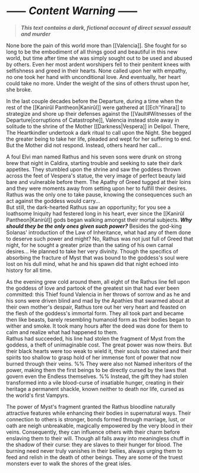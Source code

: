 # **⸺ _Content Warning_ ⸺**
> **_This text contains a dark, fictional account of direct sexual assault and murder_** 


None bore the pain of this world more than [[Valencia]]. She fought for so long to be the embodiment of all things good and beautiful in this new world, but time after time she was simply sought out to be used and abused by others. Even her most ardent worshipers fell to their penitent knees with selfishness and greed in their hearts. None called upon her with empathy, no one took her hand with unconditional love. And eventually, her heart could take no more. Under the weight of the sins of others thrust upon her, she broke.

In the last couple decades before the Departure, during a time when the rest of the [[Kanirûl Pantheon|Kanirûl]] were gathered at [[Ech'Yinara]] to strategize and shore up their defenses against the [[Vault#Witnesses of the Departure|corruptions of Catastrophe]], Valencia instead stole away in solitude to the shrine of the Mother [[Darkness|Vespera]] in Delipol. There, The Heartkindler undertook a dark ritual to call upon the Night. She begged the greater being to take her life, pleaded and wept for her suffering to end. But the Mother did not respond. Instead, others heard her call...
  
A foul Elvi man named Rathus and his seven sons were drunk on strong brew that night in Caldira, starting trouble and seeking to sate their dark appetites. They stumbled upon the shrine and saw the goddess thrown across the feet of Vespera's statue, the very image of perfect beauty laid bare and vulnerable before them. The Apathy of Greed tugged at their loins and they were moments away from setting upon her to fulfill their desires. Rathus was the only one to take pause, knowing the consequences such an act against the goddess would carry...  
But still, the dark-hearted Rathus saw an opportunity; for you see a loathsome Iniquity had festered long in his heart, ever since the [[Kanirûl Pantheon|Kanirûl]] gods began walking amongst their mortal subjects. **_Why should they be the only ones given such power?_** Besides the god-king Solanas' introduction of the Law of Inheritance, what had any of them done to deserve such power and might? No, Rathus was not just full of Greed that night, for he sought a greater prize than the sating of his own carnal desires... He planned to take her very divinity. Though the specifics of absorbing the fracture of Myst that was bound to the goddess's soul were lost on his dull mind, what he and his spawn did that night echoed into history for all time.  
  
As the evening grew cold around them, all eight of the Rathus line fell upon the goddess of love and partook of the greatest sin that had ever been committed: this Thief found Valencia in her throws of sorrow and as he and his sons were driven blind and mad by the Apathies that swarmed about at their own mother's despair, Rathus tore out her very heart and feasted on the flesh of the goddess's immortal form. They all took part and became then like beasts, barely resembling humanoid form as their bodies began to wither and smoke. It took many hours after the deed was done for them to calm and realize what had happened to them.  
Rathus had succeeded, his line had stolen the fragment of Myst from the goddess, a theft of unimaginable cost. The great power was now theirs. But their black hearts were too weak to wield it, their souls too stained and their spirits too shallow to grasp hold of her immense font of power that now burned through their veins. %% They were also not Named inheritors of the power, making them the first beings to be directly cursed by the laws that govern even the Endless themselves. %% Instead, the gift they had stolen transformed into a vile blood-curse of insatiable hunger, creating in their heritage a permanent shackle, known neither to death nor life, cursed as the world's first Vampyrs.  
  
The power of Myst's fragment granted the Rathus bloodline naturally attractive features while enhancing their bodies in supernatural ways. Their connection to others is stronger, bonds formed through marriage, lust, or oath are neigh unbreakable, magically empowered by the very blood in their veins. Consequently, they can influence others with their charm before enslaving them to their will. Though all falls away into meaningless chuff in the shadow of their curse: they are slaves to their hunger for blood. The burning need never truly vanishes in their bellies, always urging them to feed and relish in the death of other beings. They are some of the truest monsters ever to walk the shores of the great isles.